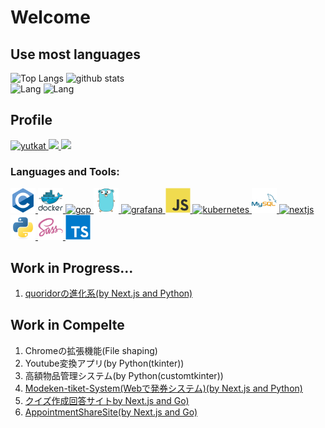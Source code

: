 ### <h1>Welcome</h1>

<!--
**tochiman/tochiman** is a ✨ _special_ ✨ repository because its `README.md` (this file) appears on your GitHub profile.

Here are some ideas to get you started:

- 🔭 I’m currently working on ...
- 🌱 I’m currently learning ...
- 👯 I’m looking to collaborate on ...
- 🤔 I’m looking for help with ...
- 💬 Ask me about ...
- 📫 How to reach me: ...
- 😄 Pronouns: ...
- ⚡ Fun fact: ...
-->

<p align="left">
  <h2>Use most languages</h2>
  <div>
    <img alt="Top Langs" height="150px" src="https://github-readme-stats.vercel.app/api/top-langs/?username=tochiman&layout=compact&show_icons=true&theme=onedark" />
    <img alt="github stats" height="150px" src="https://github-readme-stats.vercel.app/api?username=tochiman&theme=onedark&show_icons=ture" />
  </div>
  <div>
  <img alt="Lang" height="150px" src="http://github-profile-summary-cards.vercel.app/api/cards/repos-per-language?username=tochiman&theme=onedark" />
  <img alt="Lang" height="150px" src="http://github-profile-summary-cards.vercel.app/api/cards/most-commit-language?username=tochiman&theme=onedark" />
  </div>
</p>

<p align="left">
  <h2>Profile</h2>
  <a href="https://github.com/tochiman/tochiman/">
    <img src="https://komarev.com/ghpvc/?username=tochiman" alt="yutkat" />
  </a>
  <a href="http://twitter.com/tochiman">
    <img height="20" src="https://img.shields.io/twitter/follow/tochiman?label=Twitter&logo=twitter&style=flat" />
  </a>
  <a href="https://github.com/tochiman">
    <img height="20" src="https://img.shields.io/github/followers/tochiman?label=follow&logo=github&style=flat" />
  </a>
</p>

<h3 align="left">Languages and Tools:</h3>
<p align="left"> <a href="https://www.cprogramming.com/" target="_blank" rel="noreferrer"> <img src="https://raw.githubusercontent.com/devicons/devicon/master/icons/c/c-original.svg" alt="c" width="40" height="40"/> </a> <a href="https://www.docker.com/" target="_blank" rel="noreferrer"> <img src="https://raw.githubusercontent.com/devicons/devicon/master/icons/docker/docker-original-wordmark.svg" alt="docker" width="40" height="40"/> </a> <a href="https://cloud.google.com" target="_blank" rel="noreferrer"> <img src="https://www.vectorlogo.zone/logos/google_cloud/google_cloud-icon.svg" alt="gcp" width="40" height="40"/> </a> <a href="https://golang.org" target="_blank" rel="noreferrer"> <img src="https://raw.githubusercontent.com/devicons/devicon/master/icons/go/go-original.svg" alt="go" width="40" height="40"/> </a> <a href="https://grafana.com" target="_blank" rel="noreferrer"> <img src="https://www.vectorlogo.zone/logos/grafana/grafana-icon.svg" alt="grafana" width="40" height="40"/> </a> <a href="https://developer.mozilla.org/en-US/docs/Web/JavaScript" target="_blank" rel="noreferrer"> <img src="https://raw.githubusercontent.com/devicons/devicon/master/icons/javascript/javascript-original.svg" alt="javascript" width="40" height="40"/> </a> <a href="https://kubernetes.io" target="_blank" rel="noreferrer"> <img src="https://www.vectorlogo.zone/logos/kubernetes/kubernetes-icon.svg" alt="kubernetes" width="40" height="40"/> </a> <a href="https://www.mysql.com/" target="_blank" rel="noreferrer"> <img src="https://raw.githubusercontent.com/devicons/devicon/master/icons/mysql/mysql-original-wordmark.svg" alt="mysql" width="40" height="40"/> </a> <a href="https://nextjs.org/" target="_blank" rel="noreferrer"> <img src="https://cdn.worldvectorlogo.com/logos/nextjs-2.svg" alt="nextjs" width="40" height="40"/> </a> <a href="https://www.python.org" target="_blank" rel="noreferrer"> <img src="https://raw.githubusercontent.com/devicons/devicon/master/icons/python/python-original.svg" alt="python" width="40" height="40"/> </a> <a href="https://sass-lang.com" target="_blank" rel="noreferrer"> <img src="https://raw.githubusercontent.com/devicons/devicon/master/icons/sass/sass-original.svg" alt="sass" width="40" height="40"/> </a> <a href="https://www.typescriptlang.org/" target="_blank" rel="noreferrer"> <img src="https://raw.githubusercontent.com/devicons/devicon/master/icons/typescript/typescript-original.svg" alt="typescript" width="40" height="40"/> </a> </p>

<h2>Work in Progress...</h2>
<ol>
  <li>
    <a href='https://github.com/tochiman/brain-quoridor'>quoridorの進化系(by Next.js and Python)</a>
  </li>
  
</ol>

<h2>Work in Compelte</h2>
<ol>
  <li>
    Chromeの拡張機能(File shaping)
  </li>
    <li>
     Youtube変換アプリ(by Python(tkinter))
  </li>
  <li>
    高額物品管理システム(by Python(customtkinter))
  </li>
  <li>
        <a href='https://github.com/tochiman/modeken-ticket-system'>Modeken-tiket-System(Webで発券システム)(by Next.js and Python)</a>
  </li>
  <li>
        <a href='https://github.com/tochiman/Quizsalad'>クイズ作成回答サイトby Next.js and Go)</a>
  </li>
  <li>
    <a href='https://github.com/tochiman/AppointmentShareSite'>AppointmentShareSite(by Next.js and Go)</a>
  </li>
</ol>

